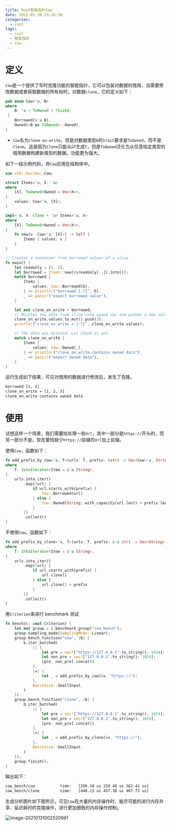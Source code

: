 ```yaml
---
title: Rust智能指针Cow
date: 2021-01-30 23:26:30
categories:
  - rust
tags:
  - rust
  - 智能指针
  - cow
---
```


# 定义

`Cow`是一个提供了写时克隆功能的智能指针，它可以包装对数据的借用，当需要修改数据或者获取数据的所有权时，对数据`clone`。它的定义如下：

<!-- more -->

```rust
pub enum Cow<'a, B>
where
    B: 'a + ToOwned + ?Sized,
 {
    Borrowed(&'a B),
    Owned(<B as ToOwned>::Owned),
}
```

- `Cow`名为`clone-on-write`，但是对数据类型`B`的`trait`要求是`ToOwned`，而不是`Clone`。这是因为`Clone`只能从`&T`生成`T`，但是`ToOwned`泛化为从任意给定类型的借用数据构建新类型的数据。功能更为强大。

如下一段示例代码，将`Cow`应用在结构体中。

```rust
use std::borrow::Cow;

struct Items<'a, X: 'a>
where
    [X]: ToOwned<Owned = Vec<X>>,
{
    values: Cow<'a, [X]>,
}

impl<'a, X: Clone + 'a> Items<'a, X>
where
    [X]: ToOwned<Owned = Vec<X>>,
{
    fn new(v: Cow<'a, [X]>) -> Self {
        Items { values: v }
    }
}

// Creates a container from borrowed values of a slice
fn main() {
    let readonly = [1, 2];
    let borrowed = Items::new((&readonly[..]).into());
    match borrowed {
        Items {
            values: Cow::Borrowed(b),
        } => println!("borrowed {:?}", b),
        _ => panic!("expect borrowed value"),
    }

    let mut clone_on_write = borrowed;
    // Mutates the data from slice into owned vec and pushes a new value on top
    clone_on_write.values.to_mut().push(3);
    println!("clone_on_write = {:?}", clone_on_write.values);

    // The data was mutated. Let check it out.
    match clone_on_write {
        Items {
            values: Cow::Owned(_),
        } => println!("clone_on_write contains owned data"),
        _ => panic!("expect owned data"),
    }
}
```

运行生成如下结果，可见对借用的数据进行修改后，发生了克隆。

```bash
borrowed [1, 2]
clone_on_write = [1, 2, 3]
clone_on_write contains owned data
```

# 使用

试想这样一个场景，我们需要给处理一些`Url`，其中一部分是`https://`开头的，而另一部分不是，现在要给缺少`https://`前缀的`Url`加上前缀。

使用`Cow`，函数如下：

```rust
fn add_prefix_by_cow<'a, T>(urls: T, prefix: &str) -> Vec<Cow<'a, String>>
where
    T: IntoIterator<Item = &'a String>,
{
    urls.into_iter()
        .map(|url| {
            if url.starts_with(prefix) {
                Cow::Borrowed(url)
            } else {
                Cow::Owned(String::with_capacity(url.len() + prefix.len()) + prefix + url)
            }
        })
        .collect()
}
```

不使用`Cow`，函数如下：

```rust
fn add_prefix_by_clone<'a, T>(urls: T, prefix: &'a str) -> Vec<String>
where
    T: IntoIterator<Item = &'a String>,
{
    urls.into_iter()
        .map(|url| {
            if url.starts_with(prefix) {
                url.clone()
            } else {
                url.clone() + prefix
            }
        })
        .collect()
}
```

用`Criterion`来进行 benchmark 测试

```rust
fn bench(c: &mut Criterion) {
    let mut group = c.benchmark_group("cow_bench");
    group.sampling_mode(SamplingMode::Linear);
    group.bench_function("cow", |b| {
        b.iter_batched(
            || {
                let pre = vec!["https://127.0.0.1".to_string(); 1024];
                let non_pre = vec!["127.0.0.1".to_string(); 1024];
                [pre, non_pre].concat()
            },
            |v| {
                let _ = add_prefix_by_cow(&v, "https://");
            },
            BatchSize::SmallInput,
        )
    });
    group.bench_function("clone", |b| {
        b.iter_batched(
            || {
                let pre = vec!["https://127.0.0.1".to_string(); 1024];
                let non_pre = vec!["127.0.0.1".to_string(); 1024];
                [pre, non_pre].concat()
            },
            |v| {
                let _ = add_prefix_by_clone(&v, "https://");
            },
            BatchSize::SmallInput,
        )
    });
    group.finish();
}
```

输出如下：

```bash
cow_bench/cow           time:   [256.10 us 259.48 us 262.41 us]
cow_bench/clone         time:   [448.13 us 457.38 us 467.73 us]
```

生成分析图片如下图所示，可见`Cow`在大量的内存操作时，能尽可能的进行内存共享，延迟耗时的克隆操作，进行更加细致的内存操作控制。

![image-20210131002520961](image-20210131002520961.png)

<Disqus/>
